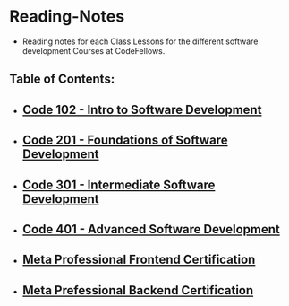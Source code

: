 # Reading-Notes
- Reading notes for each Class Lessons for the different software development Courses at CodeFellows.

## Table of Contents:

- ## [Code 102 - Intro to Software Development](https://github.com/Hambalieu/reading-notes/tree/main/102-readings)

- ## [Code 201 - Foundations of Software Development](https://github.com/Hambalieu/reading-notes/tree/main/201-readings)

- ## [Code 301 - Intermediate Software Development](https://github.com/Hambalieu/reading-notes/tree/main/301-readings)

- ## [Code 401 - Advanced Software Development](https://github.com/Hambalieu/reading-notes/tree/main/401-readings)

- ## [Meta Professional Frontend Certification](https://github.com/Hambalieu/reading-notes/tree/main/frontend-Readings)

- ## [Meta Prefessional Backend Certification](https://github.com/Hambalieu/reading-notes/tree/main/frontend-Readings)
